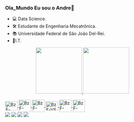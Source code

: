 ### Ola_Mundo Eu sou o Andre👋
- 💻 Data Science.
- 🛠️ Estudante de Engenharia Mecatrônica.
- 📚 Universidade Federal de São João Del-Rei.
- 🧠I.T.
<div align="center">
  <a href="https://github.com/andrebzf">
  <img height="150em" src="https://github-readme-stats.vercel.app/api?username=andrebzf&show_icons=true&theme=codeSTACKr&include_all_commits=true&count_private=true&title_color=#ff0000"/>
  <img height="150em" src="https://github-readme-stats.vercel.app/api/top-langs/?username=andrebzf&layout=compact&langs_count=7&theme=codeSTACKr&title_color=#ff0000"/>
</div>
<div style="display: inline_block"><br>
  <img align="center" alt="BzF-C++" height="30" width="40" src="https://cdn.jsdelivr.net/gh/devicons/devicon/icons/cplusplus/cplusplus-original.svg">
  <img align="center" alt="BzF-Win" heght="30" width="40" src="https://cdn.jsdelivr.net/gh/devicons/devicon/icons/arduino/arduino-original.svg">
  <img align="center" alt="BzF-Win" heght="30" width="40" src="https://cdn.jsdelivr.net/gh/devicons/devicon/icons/rstudio/rstudio-original.svg">
  <img align="center" alt="BzF-VS" height="30" width="40" src="https://cdn.jsdelivr.net/gh/devicons/devicon/icons/vscode/vscode-original.svg">
  <img align="center" alt="BzF-Win" heght="30" width="40" src="https://cdn.jsdelivr.net/gh/devicons/devicon/icons/photoshop/photoshop-line.svg">
  <img align="center" alt="BzF-Win" heght="30" width="40" src="https://cdn.jsdelivr.net/gh/devicons/devicon/icons/premierepro/premierepro-original.svg">
</div>
  
 
<div> 
  <a href = "mailto:obarbozafarias@gmail.com"><img src="https://img.shields.io/badge/-Gmail-%23333?style=for-the-badge&logo=gmail&logoColor=white" target="_blank"></a>
  <a href="https://www.linkedin.com/in/andrebzf" target="_blank"><img src="https://img.shields.io/badge/-LinkedIn-%23333?style=for-the-badge&logo=linkedin&logoColor=white" target="_blank"></a> 
    <a href="https://github.com/andrebzf" target="_blank"><img src="https://img.shields.io/badge/GitHub-%23333?style=for-the-badge&logo=github&logoColor=white" 
target="_blank"></a> 
    <a href="https://andrebzf.github.io/" target="_blank"><img src="https://img.shields.io/badge/Pagina Oficial-%23333?style=for-the-badge" 
target="_blank"></a> 
</div>
